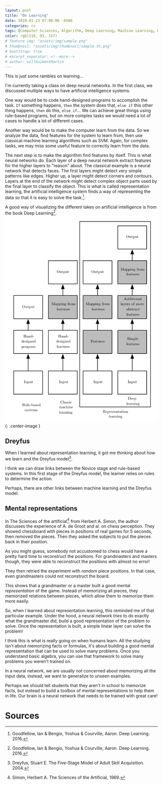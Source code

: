 ```yaml
---
layout: post
title: "On Learning"
date: 2020-01-23 07:00:00 -0500
categories: cs
tags: [Computer Sciences, Algorithm, Deep Learning, Machine Learning, Learning]
color: rgb(110, 93, 157)
# feature-img: "assets/img/sample.png"
# thumbnail: "assets/img/thumbnail/sample-th.png"
# bootstrap: true
# excerpt_separator: <!--more-->
# author: willGuimontMartin
---
```


This is just some rambles on learning...

I'm currently taking a class on deep neural networks. In the first class, we discussed multiple ways to have artificial intelligence systems. 

One way would be to code hand-designed programs to accomplish the task. `If` something happens, `then` the system does that, `else if` this other thing happens, `then` do this, `else if`... We can achieve great things using rule-based programs, but on more complex tasks we would need a lot of cases to handle a lot of different cases.

Another way would be to make the computer learn from the data. So we analyze the data, find features for the system to learn from, then use classical machine learning algorithms such as SVM. Again, for complex tasks, we may miss some useful feature to correctly learn from the data.

The next step is to make the algorithm find features by itself. This is what neural networks do. Each layer of a deep neural network extract features for the higher layers to "reason" about. The classical example is a neural network that detects faces. The first layers might detect very simple patterns like edges. Higher up, a layer might detect corners and contours. Layers at the end of the network might detect complex object parts used by the final layer to classify the object. This is what is called representation learning, the artificial intelligence system finds a way of representing the data so that it is easy to solve the task.[^Goodfellow].

A good way of visualizing the different takes on artificial intelligence is from the book Deep Learning[^Goodfellow].
![Comp](/assets/images/representation/types.png){: .center-image }

## Dreyfus
When I learned about representation learning, it got me thinking about how we learn and the Dreyfus model[^Dreyfus].

I think we can draw links between the Novice stage and rule-based systems. In this first stage of the Dreyfus model, the learner relies on rules to determine the action.

Perhaps, there are other links between machine learning and the Dreyfus model.

## Mental representations
In The Sciences of the artificial[^Simon] from Herbert A. Simon, the author discusses the experience of A. de Groot and al. on chess perception. They showed chessboard with pieces in positions of real games for 5 seconds, then removed the pieces. Then they asked the subjects to put the pieces back in their position.

As you might guess, somebody not accustomed to chess would have a pretty hard time to reconstruct the positions. For grandmasters and masters though, they were able to reconstruct the positions with almost no error!

They then retried the experiment with *random* piece positions. In that case, even grandmasters could not reconstruct the board.

This shows that a grandmaster or a master built a good mental *representation* of the game. Instead of memorizing all pieces, they memorized relations between pieces, which allow them to memorize them more easily.

So, when I learned about representation learning, this reminded me of that particular example. Under the hood, a neural network *tries* to do exactly what the grandmaster did, build a good representation of the problem to solve. Once the representation is built, a simple linear layer can solve the problem!

I think this is what is really going on when humans learn. All the studying isn't about memorizing facts or formulas, it's about building a good mental representation that can be used to solve many problems. Once you understand basic algebra, you can use that framework to solve many problems you weren't trained on.

In a neural network, we are usually not concerned about memorizing all the input data, instead, we want to generalize to unseen examples.

Perhaps we should tell students that they aren't in school to memorize facts, but instead to build a toolbox of mental representations to help them in life. Our brain is a neural network that needs to be trained with great care!

# Sources
[^Goodfellow]: Goodfellow, Ian & Bengio, Yoshua & Courville, Aaron. Deep Learning. 2016.
[^Simon]: Simon, Herbert A. The Sciences of the Artificial, 1969.
[^Dreyfus]: Dreyfus, Stuart E. The Five-Stage Model of Adult Skill Acquisition. 2004.
